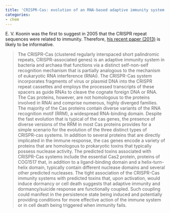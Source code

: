 ```yaml
---
title: 'CRISPR-Cas: evolution of an RNA-based adaptive immunity system in prokaryotes'
categories:
- chem
---
```

E. V. Koonin was the first to suggest in 2005 that the CRISPR repeat sequences
were related to immunity. Therefore, [his recent paper
(2013)](http://europepmc.org/abstract/MED/23439366) is likely to be
informative.
<!--more-->

> The CRISPR-Cas (clustered regularly interspaced short palindromic repeats,
CRISPR-associated genes) is an adaptive immunity system in bacteria and
archaea that functions via a distinct self-non-self recognition mechanism that
is partially analogous to the mechanism of eukaryotic RNA interference (RNAi).
The CRISPR-Cas system incorporates fragments of virus or plasmid DNA into the
CRISPR repeat cassettes and employs the processed transcripts of these spacers
as guide RNAs to cleave the cognate foreign DNA or RNA. The Cas proteins,
however, are not homologous to the proteins involved in RNAi and comprise
numerous, highly diverged families. The majority of the Cas proteins contain
diverse variants of the RNA recognition motif (RRM), a widespread RNA-binding
domain. Despite the fast evolution that is typical of the cas genes, the
presence of diverse versions of the RRM in most Cas proteins provides for a
simple scenario for the evolution of the three distinct types of CRISPR-cas
systems. In addition to several proteins that are directly implicated in the
immune response, the cas genes encode a variety of proteins that are
homologous to prokaryotic toxins that typically possess nuclease activity. The
predicted toxins associated with CRISPR-Cas systems include the essential Cas2
protein, proteins of COG1517 that, in addition to a ligand-binding domain and
a helix-turn-helix domain, typically contain different nuclease domains and
several other predicted nucleases. The tight association of the CRISPR-Cas
immunity systems with predicted toxins that, upon activation, would induce
dormancy or cell death suggests that adaptive immunity and dormancy/suicide
response are functionally coupled. Such coupling could manifest in the
persistence state being induced and potentially providing conditions for more
effective action of the immune system or in cell death being triggered when
immunity fails.

